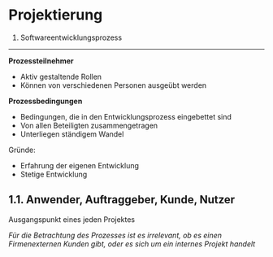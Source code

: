 Projektierung
=============

1. Softwareentwicklungsprozess
---

**Prozessteilnehmer**

- Aktiv gestaltende Rollen
- Können von verschiedenen Personen ausgeübt werden

**Prozessbedingungen**

- Bedingungen, die in den Entwicklungsprozess eingebettet sind
- Von allen Beteiligten zusammengetragen
- Unterliegen ständigem Wandel

Gründe:

- Erfahrung der eigenen Entwicklung
- Stetige Entwicklung

1.1. Anwender, Auftraggeber, Kunde, Nutzer
---

Ausgangspunkt eines jeden Projektes

*Für die Betrachtung des Prozesses ist es irrelevant, ob es einen Firmenexternen Kunden gibt, oder es sich um ein internes Projekt handelt*
 
